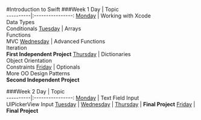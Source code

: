 #Introduction to Swift
###Week 1
Day 	    |	Topic           
----------|:----------------:
[Monday](https://github.com/upperlinecode/intro-to-swift/tree/master/day-1) 	  | Working with Xcode <br> Data Types <br> Conditionals
[Tuesday](https://github.com/upperlinecode/intro-to-swift/tree/master/day-2)    | Arrays <br> Functions <br> MVC
[Wednesday](https://github.com/upperlinecode/intro-to-swift/tree/master/day-3)  | Advanced Functions <br> Iteration <br> **First Independent Project**
[Thursday](https://github.com/upperlinecode/intro-to-swift/tree/master/day-4)   | Dictionaries <br> Object Orientation <br> Constraints
[Friday](https://github.com/upperlinecode/intro-to-swift/tree/master/day-5)     | Optionals <br> More OO Design Patterns <br> **Second Independent Project**


###Week 2
Day 	    |	Topic           
----------|:----------------:
[Monday](https://github.com/upperlinecode/intro-to-swift/tree/master/day-6) 	  | Text Field Input <br> UIPickerView Input
[Tuesday](https://github.com/upperlinecode/intro-to-swift/tree/master/day-7)    | 
[Wednesday](https://github.com/upperlinecode/intro-to-swift/tree/master/day-8)  | 
[Thursday](https://github.com/upperlinecode/intro-to-swift/tree/master/day-9)   | **Final Project**
[Friday](https://github.com/upperlinecode/intro-to-swift/tree/master/day-10)    | **Final Project**

